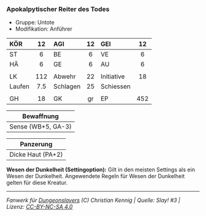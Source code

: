 ### Apokalpytischer Reiter des Todes

- Gruppe: Untote
- Modifikation: Anführer

| KÖR    | 12  | AGI      | 12  | GEI        | 12  |
| :----- | :-: | :------- | :-: | :--------- | :-: |
| ST     |  6  | BE       |  6  | VE         |  6  |
| HÄ     |  6  | GE       |  6  | AU         |  6  |
|        |     |          |     |            |     |
| LK     | 112 | Abwehr   | 22  | Initiative | 18  |
| Laufen | 7.5 | Schlagen | 25  | Schiessen  |     |
|        |     |          |     |            |     |
| GH     | 18  | GK       | gr  | EP         | 452 |

|     Bewaffnung     |
| :----------------: |
| Sense (WB+5, GA-3) |

|     Panzerung     |
| :---------------: |
| Dicke Haut (PA+2) |

**Wesen der Dunkelheit (Settingoption):** Gilt in den meisten Settings als ein Wesen der Dunkelheit. Angewendete Regeln für Wesen der Dunkelheit gelten für diese Kreatur.

---

_Fanwerk für [Dungeonslayers](https://www.dungeonslayers.net/) (C) Christian Kennig | Quelle: Slay! #3 | Lizenz: [CC-BY-NC-SA 4.0](https://creativecommons.org/licenses/by-nc-sa/4.0/deed.de)_
